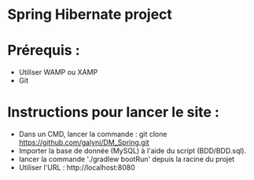 Spring Hibernate project
=========================

# Prérequis : 
- Utiliser WAMP ou XAMP
- Git 

# Instructions pour lancer le site : 

- Dans un CMD, lancer la commande : git clone https://github.com/galyni/DM_Spring.git
- Importer la base de donnée (MySQL) à l'aide du script (BDD/BDD.sql). 
- lancer la commande './gradlew bootRun' depuis la racine du projet
- Utiliser l'URL : http://localhost:8080

